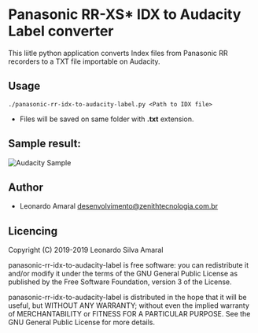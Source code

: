 # Panasonic RR-XS* IDX to Audacity Label converter

This liitle python application converts Index files from Panasonic RR recorders to a TXT file importable on Audacity.

## Usage

``` 
./panasonic-rr-idx-to-audacity-label.py <Path to IDX file>
```

* Files will be saved on same folder with **.txt** extension.

## Sample result:

![Audacity Sample](https://user-images.githubusercontent.com/201189/66493511-92c1b480-ea8c-11e9-9fc2-69a1703dce08.png)

## Author

* Leonardo Amaral <desenvolvimento@zenithtecnologia.com.br>

## Licencing

   Copyright (C) 2019-2019 Leonardo Silva Amaral

   panasonic-rr-idx-to-audacity-label is free software: you can redistribute it and/or modify
   it under the terms of the GNU General Public License as published by
   the Free Software Foundation, version 3 of the License.

   panasonic-rr-idx-to-audacity-label is distributed in the hope that it will be useful,
   but WITHOUT ANY WARRANTY; without even the implied warranty of
   MERCHANTABILITY or FITNESS FOR A PARTICULAR PURPOSE.  See the
   GNU General Public License for more details.

